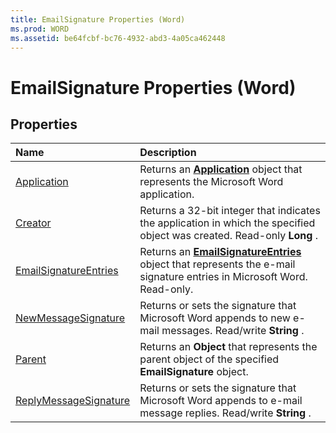 ```yaml
---
title: EmailSignature Properties (Word)
ms.prod: WORD
ms.assetid: be64fcbf-bc76-4932-abd3-4a05ca462448
---
```



# EmailSignature Properties (Word)

## Properties



|**Name**|**Description**|
|:-----|:-----|
|[Application](emailsignature-application-property-word.md)|Returns an  **[Application](application-object-word.md)** object that represents the Microsoft Word application.|
|[Creator](emailsignature-creator-property-word.md)|Returns a 32-bit integer that indicates the application in which the specified object was created. Read-only  **Long** .|
|[EmailSignatureEntries](emailsignature-emailsignatureentries-property-word.md)|Returns an  **[EmailSignatureEntries](emailsignatureentries-object-word.md)** object that represents the e-mail signature entries in Microsoft Word. Read-only.|
|[NewMessageSignature](emailsignature-newmessagesignature-property-word.md)|Returns or sets the signature that Microsoft Word appends to new e-mail messages. Read/write  **String** .|
|[Parent](emailsignature-parent-property-word.md)|Returns an  **Object** that represents the parent object of the specified **EmailSignature** object.|
|[ReplyMessageSignature](emailsignature-replymessagesignature-property-word.md)|Returns or sets the signature that Microsoft Word appends to e-mail message replies. Read/write  **String** .|


